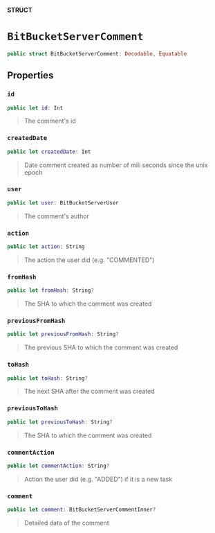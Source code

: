 **STRUCT**

# `BitBucketServerComment`

```swift
public struct BitBucketServerComment: Decodable, Equatable
```

## Properties
### `id`

```swift
public let id: Int
```

> The comment's id

### `createdDate`

```swift
public let createdDate: Int
```

> Date comment created as number of mili seconds since the unix epoch

### `user`

```swift
public let user: BitBucketServerUser
```

> The comment's author

### `action`

```swift
public let action: String
```

> The action the user did (e.g. "COMMENTED")

### `fromHash`

```swift
public let fromHash: String?
```

> The SHA to which the comment was created

### `previousFromHash`

```swift
public let previousFromHash: String?
```

> The previous SHA to which the comment was created

### `toHash`

```swift
public let toHash: String?
```

> The next SHA after the comment was created

### `previousToHash`

```swift
public let previousToHash: String?
```

> The SHA to which the comment was created

### `commentAction`

```swift
public let commentAction: String?
```

> Action the user did (e.g. "ADDED") if it is a new task

### `comment`

```swift
public let comment: BitBucketServerCommentInner?
```

> Detailed data of the comment
